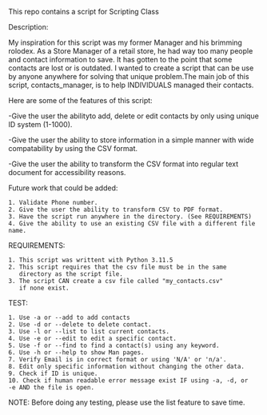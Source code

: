 This repo contains a script for Scripting Class

Description:

My inspiration for this script was my former Manager and his brimming rolodex. As a Store Manager of a retail store, he had way too many people and contact information to save. It has gotten to the point that some contacts are lost or is outdated. I wanted to create a script that can be use by anyone anywhere for solving that unique problem.The main job of this script, contacts_manager, is to help INDIVIDUALS
managed their contacts.

Here are some of the features of this script:

-Give the user the abilityto add, delete or edit contacts by only
using unique ID system (1-1000). 

-Give the user the ability to store information in a simple manner with
wide compatability by using the CSV format.

-Give the user the ability to transform the CSV format into regular text document for accessibility reasons.

Future work that could be added:

	1. Validate Phone number.
	2. Give the user the ability to transform CSV to PDF format.
	3. Have the script run anywhere in the directory. (See REQUIREMENTS)
	4. Give the ability to use an existing CSV file with a different file 	   name.

REQUIREMENTS:

	1. This script was writtent with Python 3.11.5
	2. This script requires that the csv file must be in the same
	   directory as the script file.
	3. The script CAN create a csv file called "my_contacts.csv"
	   if none exist.

TEST:

	1. Use -a or --add to add contacts
	2. Use -d or --delete to delete contact.
	3. Use -l or --list to list current contacts.
	4. Use -e or --edit to edit a specific contact.
	5. Use -f or --find to find a contact(s) using any keyword.
	6. Use -h or --help to show Man pages.
	7. Verify Email is in correct format or using 'N/A' or 'n/a'.
	8. Edit only specific information without changing the other data.
	9. Check if ID is unique.
	10. Check if human readable error message exist IF using -a, -d, or 	    	    -e AND the file is open.

NOTE: Before doing any testing, please use the list feature to save time.
